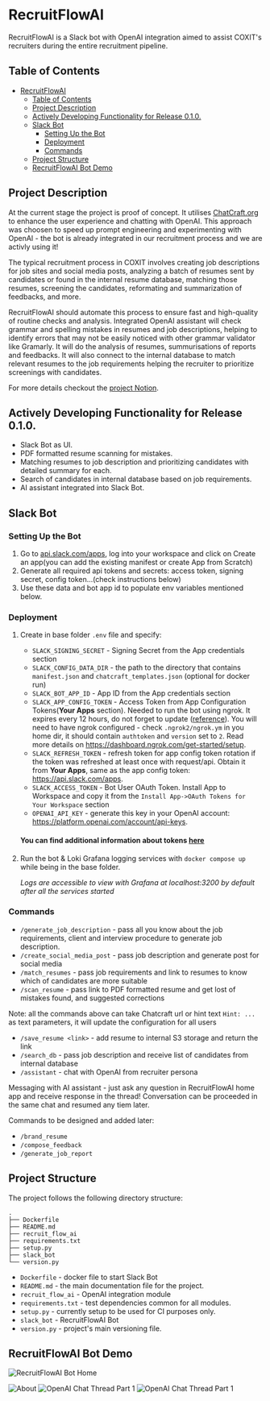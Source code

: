 # RecruitFlowAI

RecruitFlowAI is a Slack bot with OpenAI integration aimed to assist COXIT's recruiters during the entire recruitment pipeline.

## Table of Contents

- [RecruitFlowAI](#recruitflowai)
  - [Table of Contents](#table-of-contents)
  - [Project Description](#project-description)
  - [Actively Developing Functionality for Release 0.1.0.](#actively-developing-functionality-for-release-010)
  - [Slack Bot](#slack-bot)
    - [Setting Up the Bot](#setting-up-the-bot)
    - [Deployment](#deployment)
    - [Commands](#commands)
  - [Project Structure](#project-structure)
  - [RecruitFlowAI Bot Demo](#recruitflowai-bot-demo)

## Project Description

At the current stage the project is proof of concept. It utilises [ChatCraft.org](https://chatcraft.org/) to enhance the user experience and chatting with OpenAI. This approach was choosen to speed up prompt engineering and experimenting with OpenAI - the bot is already integrated in our recruitment process and we are activly using it!

The typical recruitment process in COXIT involves creating job descriptions for job sites and social media posts, analyzing a batch of resumes sent by candidates or found in the internal resume database, matching those resumes, screening the candidates, reformating and summarization of feedbacks, and more.

RecruitFlowAI should automate this process to ensure fast and high-quality of routine checks and analysis. Integrated OpenAI assistant will check grammar and spelling mistakes in resumes and job descriptions, helping to identify errors that may not be easily noticed with other grammar validator like Gramarly. It will do the analysis of resumes, summurisations of reports and feedbacks. It will also connect to the internal database to match relevant resumes to the job requirements helping the recruiter to prioritize screenings with candidates.

For more details checkout the [project Notion](https://cotton-radar-ab3.notion.site/CVScanAI-25ca5c0e61fd4ad284796443dd258c3a).

## Actively Developing Functionality for Release 0.1.0.

- Slack Bot as UI.
- PDF formatted resume scanning for mistakes.
- Matching resumes to job description and prioritizing candidates with detailed summary for each.
- Search of candidates in internal database based on job requirements.
- AI assistant integrated into Slack Bot.

## Slack Bot

### Setting Up the Bot

1. Go to [api.slack.com/apps](https://api.slack.com/apps), log into your workspace and click on Create an app(you can add the existing manifest or create App from Scratch)
2. Generate all required api tokens and secrets: access token, signing secret, config token...(check instructions below)
3. Use these data and bot app id to populate env variables mentioned below.

### Deployment

1. Create in base folder `.env` file and specify:

   - `SLACK_SIGNING_SECRET` - Signing Secret from the App credentials section
   - `SLACK_CONFIG_DATA_DIR` - the path to the directory that contains `manifest.json` and `chatcraft_templates.json` (optional for docker run)
   - `SLACK_BOT_APP_ID` - App ID from the App credentials section
   - `SLACK_APP_CONFIG_TOKEN` - Access Token from App Configuration Tokens(**Your Apps** section). Needed to run the bot using ngrok. It expires every 12 hours, do not forget to update ([reference](https://api.slack.com/authentication/config-tokens)). You will need to have ngrok configured - check `.ngrok2/ngrok.ym` in you home dir, it should contain `authtoken` and `version` set to `2`. Read more details on https://dashboard.ngrok.com/get-started/setup.
   - `SLACK_REFRESH_TOKEN` - refresh token for app config token rotation if the token was refreshed at least once with request/api. Obtain it from **Your Apps**, same as the app config token: https://api.slack.com/apps.
   - `SLACK_ACCESS_TOKEN` - Bot User OAuth Token. Install App to Workspace and copy it from the `Install App->OAuth Tokens for Your Workspace` section
   - `OPENAI_API_KEY` - generate this key in your OpenAI account: https://platform.openai.com/account/api-keys.

   #### You can find additional information about tokens [here](https://api.slack.com/authentication/token-types)

2. Run the bot & Loki Grafana logging services with `docker compose up` while being in the base folder.

   _Logs are accessible to view with Grafana at localhost:3200 by default after all the services started_

### Commands

- `/generate_job_description` - pass all you know about the job requirements, client and interview procedure to generate job description.
- `/create_social_media_post` - pass job description and generate post for social media
- `/match_resumes` - pass job requirements and link to resumes to know which of candidates are more suitable
- `/scan_resume` - pass link to PDF formatted resume and get lost of mistakes found, and suggested corrections

Note: all the commands above can take Chatcraft url or hint text `Hint: ...` as text parameters, it will update the configuration for all users

- `/save_resume <link>` - add resume to internal S3 storage and return the link
- `/search_db` - pass job description and receive list of candidates from internal database
- `/assistant` - chat with OpenAI from recruiter persona

Messaging with AI assistant - just ask any question in RecruitFlowAI home app and receive response in the thread! Conversation can be proceeded in the same chat and resumed any tiem later.

Commands to be designed and added later:

- `/brand_resume`
- `/compose_feedback`
- `/generate_job_report`

## Project Structure

The project follows the following directory structure:

```
.
├── Dockerfile
├── README.md
├── recruit_flow_ai
├── requirements.txt
├── setup.py
├── slack_bot
└── version.py
```

- `Dockerfile` - docker file to start Slack Bot
- `README.md` - the main documentation file for the project.
- `recruit_flow_ai` - OpenAI integration module
- `requirements.txt` - test dependencies common for all modules.
- `setup.py` - currently setup to be used for CI purposes only.
- `slack_bot` - RecruitFlowAI Bot
- `version.py` - project's main versioning file.

## RecruitFlowAI Bot Demo

![RecruitFlowAI Bot Home](https://github.com/COXIT-CO/RecruitFlowAI/blob/dev/media/RecruitFlowAI_Home.png)

![About](https://github.com/COXIT-CO/RecruitFlowAI/blob/dev/media/RecruitFlowAI_Commands.png)
![OpenAI Chat Thread Part 1](https://github.com/COXIT-CO/RecruitFlowAI/blob/dev/media/RecruitFlowAI_ChatThread_1.png)
![OpenAI Chat Thread Part 1](https://github.com/COXIT-CO/RecruitFlowAI/blob/dev/media/RecruitFlowAI_ChatThread_2.png)
